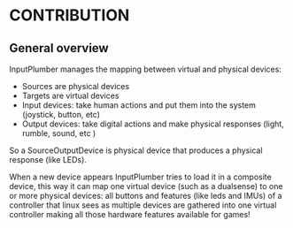 # CONTRIBUTION

## General overview

InputPlumber manages the mapping between virtual and physical devices:
  - Sources are physical devices
  - Targets are virtual devices
  - Input devices: take human actions and put them into the system (joystick, button, etc)
  - Output devices: take digital actions and make physical responses (light, rumble, sound, etc )

So a SourceOutputDevice is physical device that produces a physical response (like LEDs).

When a new device appears InputPlumber tries to load it in a composite device, this way it can map one virtual device (such as a dualsense)
to one or more physical devices: all buttons and features (like leds and IMUs) of a controller that linux sees as multiple devices are gathered into one virtual controller making all those hardware features available for games!
